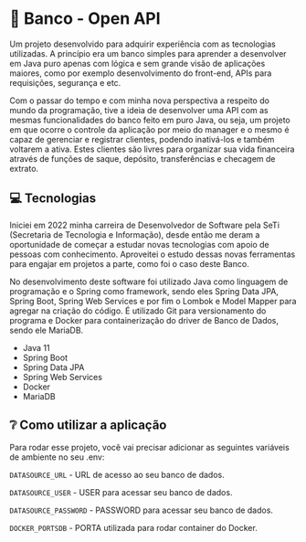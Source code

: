 # 🏦 Banco - Open API

Um projeto desenvolvido para adquirir experiência com as tecnologias utilizadas.
A princípio era um banco simples para aprender a desenvolver em Java puro apenas 
com lógica e sem grande visão de aplicações maiores, como por exemplo desenvolvimento
do front-end, APIs para requisições, segurança e etc. 

Com o passar do tempo e com minha nova perspectiva a respeito do mundo da programação,
tive a ideia de desenvolver uma API com as mesmas funcionalidades do banco feito
em puro Java, ou seja, um projeto em que ocorre o controle da aplicação por meio do manager
e o mesmo é capaz de gerenciar e registrar clientes, podendo inativá-los e também voltarem a ativa.
Estes clientes são livres para organizar sua vida financeira através de funções de saque, depósito, 
transferências e checagem de extrato.

## 💻 Tecnologias

Iniciei em 2022 minha carreira de Desenvolvedor de Software pela SeTi (Secretaria de Tecnologia e Informação),
desde então me deram a oportunidade de começar a estudar novas tecnologias com apoio de pessoas com conhecimento.
Aproveitei o estudo dessas novas ferramentas para engajar em projetos a parte, como foi o caso deste Banco.

No desenvolvimento deste software foi utilizado Java como linguagem de programação
e o Spring como framework, sendo eles Spring Data JPA, Spring Boot, Spring Web Services
e por fim o Lombok e Model Mapper para agregar na criação do código. É utilizado Git para versionamento
do programa e Docker para containerização do driver de Banco de Dados, sendo ele MariaDB.

- Java 11
- Spring Boot
- Spring Data JPA
- Spring Web Services
- Docker
- MariaDB

## ❔ Como utilizar a aplicação

Para rodar esse projeto, você vai precisar adicionar as seguintes variáveis de ambiente no seu .env:

`DATASOURCE_URL` - URL de acesso ao seu banco de dados.

`DATASOURCE_USER` - USER para acessar seu banco de dados.

`DATASOURCE_PASSWORD` - PASSWORD para acessar seu banco de dados.

`DOCKER_PORTSDB` - PORTA utilizada para rodar container do Docker.

